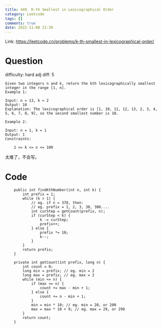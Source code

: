 ```yaml
---
title: 440. K-th Smallest in Lexicographical Order
category: Leetcode
tags: []
comments: true
date: 2022-11-08 21:39
---
```



Link: https://leetcode.cn/problems/k-th-smallest-in-lexicographical-order/

# Question

difficulty: hard
adj diff: 5

    Given two integers n and k, return the kth lexicographically smallest integer in the range [1, n].
    Example 1:

    Input: n = 13, k = 2
    Output: 10
    Explanation: The lexicographical order is [1, 10, 11, 12, 13, 2, 3, 4, 5, 6, 7, 8, 9], so the second smallest number is 10.

    Example 2:

    Input: n = 1, k = 1
    Output: 1
    Constraints:

    	1 <= k <= n <= 109

太难了，不会写。

# Code

```
    public int findKthNumber(int n, int k) {
        int prefix = 1;
        while (k > 1) {
            // eg. if n = 378, then:
            // eg. prefix = 1, 2, 3, 30, 300....
            int curStep = getCount(prefix, n);
            if (curStep < k) {
                k -= curStep;
                prefix++;
            } else {
                prefix *= 10;
                k--;
            }
        }
        return prefix;
    }

    private int getCount(int prefix, long n) {
        int count = 0;
        long min = prefix; // eg. min = 2
        long max = prefix; // eg. max = 2
        while (min <= n) {
            if (max <= n) {
                count += max - min + 1;
            } else {
                count += n - min + 1;
            }
            min = min * 10; // eg. min = 20, or 200
            max = max * 10 + 9; // eg. max = 29, or 299
        }
        return count;
    }
```

